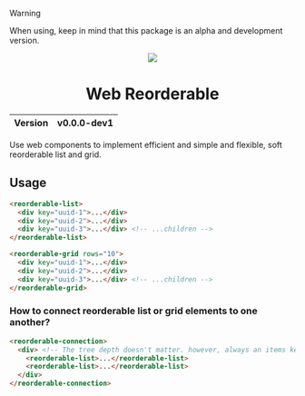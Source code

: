 > [!WARNING]
> When using, keep in mind that this package is an alpha and development version.

<div align="center">
    <img src="https://github.com/user-attachments/assets/6f9bdb20-8d4f-4229-a845-8345c32cbec4">
    <h1>Web Reorderable</h1>
    <table>
        <thead>
          <tr>
            <th>Version</th>
            <th>v0.0.0-dev1</th>
          </tr>
        </tbody>
    </table>
</div>

Use web components to implement efficient and simple and flexible, soft reorderable list and grid.

## Usage

```html
<reorderable-list>
  <div key="uuid-1">...</div>
  <div key="uuid-2">...</div>
  <div key="uuid-3">...</div> <!-- ...children -->
</reorderable-list>
```

```html
<reorderable-grid rows="10">
  <div key="uuid-1">...</div>
  <div key="uuid-2">...</div>
  <div key="uuid-3">...</div> <!-- ...children -->
</reorderable-grid>
```

### How to connect reorderable list or grid elements to one another?
```html
<reorderable-connection>
  <div> <!-- The tree depth doesn't matter. however, always an items key must be unique. -->
    <reorderable-list>...</reorderable-list>
    <reorderable-list>...</reorderable-list>
  </div>
</reorderable-connection>
```